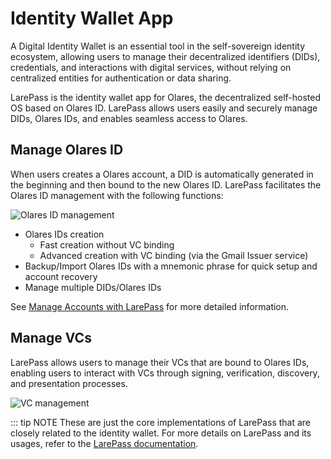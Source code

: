 # Identity Wallet App

A Digital Identity Wallet is an essential tool in the self-sovereign identity ecosystem, allowing users to manage their decentralized identifiers (DIDs), credentials, and interactions with digital services, without relying on centralized entities for authentication or data sharing. 

LarePass is the identity wallet app for Olares, the decentralized self-hosted OS based on Olares ID. LarePass allows users easily and securely manage DIDs, Olares IDs, and enables seamless access to Olares.

## Manage Olares ID

When users creates a Olares account, a DID is automatically generated in the beginning and then bound to the new Olares ID. LarePass facilitates the Olares ID management with the following functions:

![Olares ID management](/images/manual/concepts/create-terminus-name.png)

- Olares IDs creation
  - Fast creation without VC binding
  - Advanced creation with VC binding (via the Gmail Issuer service)
- Backup/Import Olares IDs with a mnemonic phrase for quick setup and account recovery
- Manage multiple DIDs/Olares IDs 

See [Manage Accounts with LarePass](../../manual/larepass/create-account.md) for more detailed information.

## Manage VCs

LarePass allows users to manage their VCs that are bound to Olares IDs, enabling users to interact with VCs through signing, verification, discovery, and presentation processes.

![VC management](/images/manual/concepts/vc-management.png)

::: tip NOTE
These are just the core implementations of LarePass that are closely related to the identity wallet. For more details on LarePass and its usages, refer to the [LarePass documentation](../../manual/larepass/).
